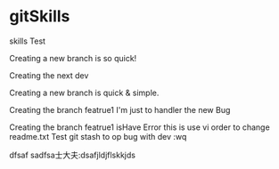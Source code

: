 # gitSkills
skills Test


Creating a new  branch is so quick!

Creating the next dev


Creating a new branch is quick & simple.

Creating the branch featrue1
I'm just  to handler the new Bug

Creating the branch featrue1 isHave Error
this is use vi order to change readme.txt
Test git stash to op bug with dev
:wq


dfsaf sadfsa士大夫:dsafjldjflskkjds

